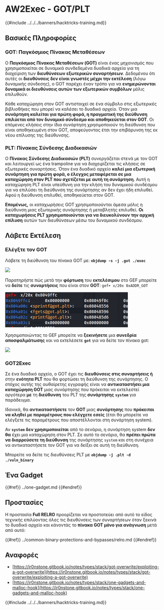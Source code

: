 # AW2Exec - GOT/PLT

{{#include ../../../banners/hacktricks-training.md}}

## **Βασικές Πληροφορίες**

### **GOT: Παγκόσμιος Πίνακας Μεταθέσεων**

Ο **Παγκόσμιος Πίνακας Μεταθέσεων (GOT)** είναι ένας μηχανισμός που χρησιμοποιείται σε δυναμικά συνδεδεμένα δυαδικά αρχεία για τη διαχείριση των **διευθύνσεων εξωτερικών συναρτήσεων**. Δεδομένου ότι αυτές οι **διευθύνσεις δεν είναι γνωστές μέχρι την εκτέλεση** (λόγω δυναμικής σύνδεσης), ο GOT παρέχει έναν τρόπο για να **ενημερώνονται δυναμικά οι διευθύνσεις αυτών των εξωτερικών συμβόλων** μόλις επιλυθούν.

Κάθε καταχώρηση στον GOT αντιστοιχεί σε ένα σύμβολο στις εξωτερικές βιβλιοθήκες που μπορεί να καλέσει το δυαδικό αρχείο. Όταν μια **συνάρτηση καλείται για πρώτη φορά, η πραγματική της διεύθυνση επιλύεται από τον δυναμικό σύνδεσμο και αποθηκεύεται στον GOT**. Οι επόμενες κλήσεις στην ίδια συνάρτηση χρησιμοποιούν τη διεύθυνση που είναι αποθηκευμένη στον GOT, αποφεύγοντας έτσι την επιβάρυνση της εκ νέου επίλυσης της διεύθυνσης.

### **PLT: Πίνακας Σύνδεσης Διαδικασιών**

Ο **Πίνακας Σύνδεσης Διαδικασιών (PLT)** συνεργάζεται στενά με τον GOT και λειτουργεί ως ένα trampoline για να διαχειρίζεται τις κλήσεις σε εξωτερικές συναρτήσεις. Όταν ένα δυαδικό αρχείο **καλεί μια εξωτερική συνάρτηση για πρώτη φορά, ο έλεγχος μεταφέρεται σε μια καταχώρηση στον PLT που σχετίζεται με αυτή τη συνάρτηση**. Αυτή η καταχώρηση PLT είναι υπεύθυνη για την κλήση του δυναμικού συνδέσμου για να επιλύσει τη διεύθυνση της συνάρτησης αν δεν έχει ήδη επιλυθεί. Αφού η διεύθυνση επιλυθεί, αποθηκεύεται στον GOT.

**Επομένως,** οι καταχωρήσεις GOT χρησιμοποιούνται άμεσα μόλις η διεύθυνση μιας εξωτερικής συνάρτησης ή μεταβλητής επιλυθεί. **Οι καταχωρήσεις PLT χρησιμοποιούνται για να διευκολύνουν την αρχική επίλυση** αυτών των διευθύνσεων μέσω του δυναμικού συνδέσμου.

## Λάβετε Εκτέλεση

### Ελέγξτε τον GOT

Λάβετε τη διεύθυνση του πίνακα GOT με: **`objdump -s -j .got ./exec`**

![](<../../../images/image (619).png>)

Παρατηρήστε πώς μετά την **φόρτωση** του **εκτελέσιμου** στο GEF μπορείτε να **δείτε** τις **συναρτήσεις** που είναι στον **GOT**: `gef➤ x/20x 0xADDR_GOT`

![](<../../../images/image (620) (1) (1) (1) (1) (1) (1) (1) (1) (1) (1) (1) (1) (1) (1) (1) (1) (1) (1) (1) (1) (1) (1) (1) (1) (1) (1) (1) (1) (1) (1) (1) (1) (1) (1) (1) (1) (1) (1) (5).png>)

Χρησιμοποιώντας το GEF μπορείτε να **ξεκινήσετε** μια **συνεδρία αποσφαλμάτωσης** και να εκτελέσετε **`got`** για να δείτε τον πίνακα got:

![](<../../../images/image (621).png>)

### GOT2Exec

Σε ένα δυαδικό αρχείο, ο GOT έχει τις **διευθύνσεις στις συναρτήσεις ή** στην **ενότητα PLT** που θα φορτώσει τη διεύθυνση της συνάρτησης. Ο στόχος αυτής της αυθαίρετης εγγραφής είναι να **αντικαταστήσει μια καταχώρηση GOT** μιας συνάρτησης που πρόκειται να εκτελεστεί αργότερα **με** τη **διεύθυνση** του PLT της **συνάρτησης** **`system`** για παράδειγμα.

Ιδανικά, θα **αντικαταστήσετε** τον **GOT** μιας **συνάρτησης** που **πρόκειται να κληθεί με παραμέτρους που ελέγχετε εσείς** (έτσι θα μπορείτε να ελέγξετε τις παραμέτρους που αποστέλλονται στη συνάρτηση system).

Αν **`system`** **δεν χρησιμοποιείται** από το σενάριο, η συνάρτηση system **δεν θα** έχει μια καταχώρηση στον PLT. Σε αυτό το σενάριο, θα **πρέπει πρώτα να διαρρεύσετε τη διεύθυνση** της συνάρτησης `system` και στη συνέχεια να αντικαταστήσετε τον GOT για να δείξει σε αυτή τη διεύθυνση.

Μπορείτε να δείτε τις διευθύνσεις PLT με **`objdump -j .plt -d ./vuln_binary`**

## **Ένα Gadget**

{{#ref}}
../one-gadget.md
{{#endref}}

## **Προστασίες**

Η προστασία **Full RELRO** προορίζεται να προστατεύει από αυτό το είδος τεχνικής επιλύοντας όλες τις διευθύνσεις των συναρτήσεων όταν ξεκινά το δυαδικό αρχείο και κάνοντάς το **πίνακα GOT μόνο για ανάγνωση** μετά από αυτό:

{{#ref}}
../common-binary-protections-and-bypasses/relro.md
{{#endref}}

## Αναφορές

- [https://ir0nstone.gitbook.io/notes/types/stack/got-overwrite/exploiting-a-got-overwrite](https://ir0nstone.gitbook.io/notes/types/stack/got-overwrite/exploiting-a-got-overwrite)
- [https://ir0nstone.gitbook.io/notes/types/stack/one-gadgets-and-malloc-hook](https://ir0nstone.gitbook.io/notes/types/stack/one-gadgets-and-malloc-hook)

{{#include ../../../banners/hacktricks-training.md}}
